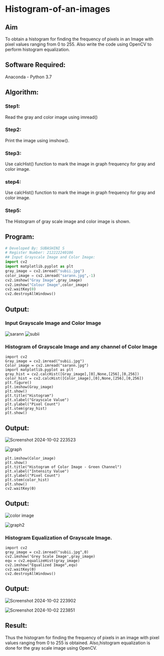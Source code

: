 # Histogram-of-an-images
## Aim
To obtain a histogram for finding the frequency of pixels in an Image with pixel values ranging from 0 to 255. Also write the code using OpenCV to perform histogram equalization.

## Software Required:
Anaconda - Python 3.7

## Algorithm:
### Step1:
Read the gray and color image using imread()

### Step2:
Print the image using imshow().



### Step3:
Use calcHist() function to mark the image in graph frequency for gray and color image.

### step4:
Use calcHist() function to mark the image in graph frequency for gray and color image.

### Step5:
The Histogram of gray scale image and color image is shown.


## Program:
```python
# Developed By: SUBASHINI S
# Register Number: 212222240106
## Input Grayscale Image and Color Image:
import cv2
import matplotlib.pyplot as plt
gray_image = cv2.imread("subii.jpg")
color_image = cv2.imread("sarann.jpg",-1)
cv2.imshow("Gray Image",gray_image)
cv2.imshow("Colour Image",color_image)
cv2.waitKey(0)
cv2.destroyAllWindows()
```
## Output:
### Input Grayscale Image and Color Image

![sarann](https://github.com/user-attachments/assets/1f1370f3-34e5-45aa-b301-502858323f69)
![subii](https://github.com/user-attachments/assets/11bd0a2d-94ff-42a5-9dac-501a2adb4ed4)

### Histogram of Grayscale Image and any channel of Color Image
```
import cv2
Gray_image = cv2.imread("subii.jpg")
Color_image = cv2.imread("sarann.jpg")
import matplotlib.pyplot as plt
gray_hist = cv2.calcHist([Gray_image],[0],None,[256],[0,256])
color_hist = cv2.calcHist([Color_image],[0],None,[256],[0,256])
plt.figure()
plt.imshow(Gray_image)
plt.show()
plt.title("Histogram")
plt.xlabel("Grayscale Value")
plt.ylabel("Pixel Count")
plt.stem(gray_hist)
plt.show()
```
## Output:
![Screenshot 2024-10-02 223523](https://github.com/user-attachments/assets/cf17591c-9e16-48e6-8da9-cccb54cc4307)

![graph](https://github.com/user-attachments/assets/70fdbe59-1cb7-4594-9fec-9a27e00397ff)

```
plt.imshow(Color_image)
plt.show()
plt.title("Histogram of Color Image - Green Channel")
plt.xlabel("Intensity Value")
plt.ylabel("Pixel Count")
plt.stem(color_hist)
plt.show()
cv2.waitKey(0)
```
## Output:
![color image](https://github.com/user-attachments/assets/90370fa4-17ef-46af-8a7f-4a8f3133d218)

![graph2](https://github.com/user-attachments/assets/8986b226-7aaf-4ae7-bdf5-89598d3de482)

### Histogram Equalization of Grayscale Image.
```
import cv2
gray_image = cv2.imread("subii.jpg",0)
cv2.imshow('Grey Scale Image',gray_image)
equ = cv2.equalizeHist(gray_image)
cv2.imshow("Equalized Image",equ)
cv2.waitKey(0)
cv2.destroyAllWindows()
```
## Output:
![Screenshot 2024-10-02 223902](https://github.com/user-attachments/assets/46a884a5-9ce1-4617-9506-1df5e25fa281)

![Screenshot 2024-10-02 223851](https://github.com/user-attachments/assets/8802b3e6-85b8-4aac-ac33-7d01f8af7f80)


## Result: 
Thus the histogram for finding the frequency of pixels in an image with pixel values ranging from 0 to 255 is obtained. Also,histogram equalization is done for the gray scale image using OpenCV.
